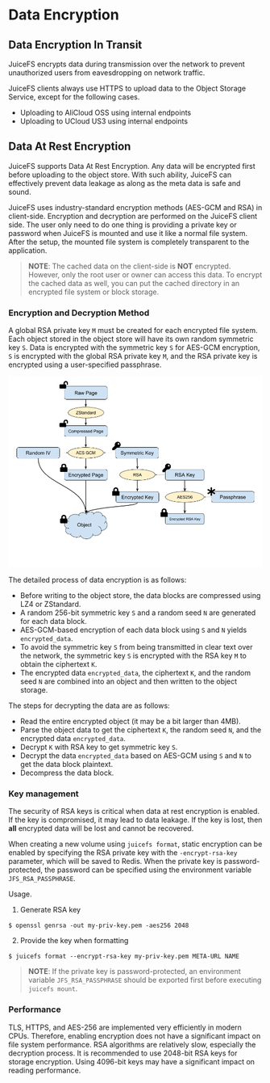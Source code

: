 # Data Encryption

## Data Encryption In Transit

JuiceFS encrypts data during transmission over the network to prevent unauthorized users from eavesdropping on network traffic.

JuiceFS clients always use HTTPS to upload data to the Object Storage Service, except for the following cases.

- Uploading to AliCloud OSS using internal endpoints
- Uploading to UCloud US3 using internal endpoints


## Data At Rest Encryption

JuiceFS supports Data At Rest Encryption. Any data will be encrypted first
before uploading to the object store. With such ability, JuiceFS can effectively prevent data leakage as along as the meta data is safe and sound.

JuiceFS uses industry-standard encryption methods (AES-GCM and RSA) in client-side. Encryption and decryption are performed on the JuiceFS client side. 
The user only need to do one thing is providing a private key or password when JuiceFS is mounted and use it like a normal file system. 
After the setup, the mounted file system is completely transparent to the application.

> **NOTE**: The cached data on the client-side is **NOT** encrypted. However, only the root user or owner can access this data. To encrypt the cached data as well, you can put the cached directory in an encrypted file system or block storage.


### Encryption and Decryption Method
A global RSA private key `M` must be created for each encrypted file system. Each object stored in the object store will have its own random symmetric key `S`. Data is encrypted with the symmetric key `S` for AES-GCM encryption, `S` is encrypted with the global RSA private key `M`, and the RSA private key is encrypted using a user-specified passphrase.

![Encryption At-rest](../images/encryption.png)

The detailed process of data encryption is as follows:
- Before writing to the object store, the data blocks are compressed using LZ4 or ZStandard.
- A random 256-bit symmetric key `S` and a random seed `N` are generated for each data block.
- AES-GCM-based encryption of each data block using `S` and `N` yields `encrypted_data`.
- To avoid the symmetric key `S` from being transmitted in clear text over the network, the symmetric key `S` is encrypted with the RSA key `M` to obtain the ciphertext `K`.
- The encrypted data `encrypted_data`, the ciphertext `K`, and the random seed `N` are combined into an object and then written to the object storage.

The steps for decrypting the data are as follows:
- Read the entire encrypted object (it may be a bit larger than 4MB).
- Parse the object data to get the ciphertext `K`, the random seed `N`, and the encrypted data `encrypted_data`.
- Decrypt `K` with RSA key to get symmetric key `S`.
- Decrypt the data `encrypted_data` based on AES-GCM using `S` and `N` to get the data block plaintext.
- Decompress the data block.


### Key management

The security of RSA keys is critical when data at rest encryption is enabled. If the key is compromised, it may lead to data leakage. If the key is lost, then **all** encrypted data will be lost and cannot be recovered.

When creating a new volume using `juicefs format`, static encryption can be enabled by specifying the RSA private key with the `-encrypt-rsa-key` parameter, which will be saved to Redis. When the private key is password-protected, the password can be specified using the environment variable `JFS_RSA_PASSPHRASE`.

Usage.

1. Generate RSA key

```shell
$ openssl genrsa -out my-priv-key.pem -aes256 2048
```

2. Provide the key when formatting

```shell
$ juicefs format --encrypt-rsa-key my-priv-key.pem META-URL NAME
```

> **NOTE**: If the private key is password-protected, an environment variable `JFS_RSA_PASSPHRASE` should be exported first before executing `juicefs mount`.


### Performance
TLS, HTTPS, and AES-256 are implemented very efficiently in modern CPUs. Therefore, enabling encryption does not have a significant impact on file system performance. RSA algorithms are relatively slow, especially the decryption process. It is recommended to use 2048-bit RSA keys for storage encryption. Using 4096-bit keys may have a significant impact on reading performance.
